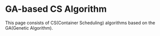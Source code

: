 # GA-based CS Algorithm
This page consists of CS(Container Scheduling) algorithms based on the GA(Genetic Algorithm).
